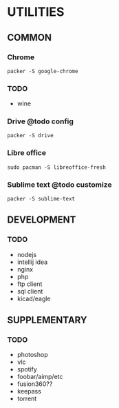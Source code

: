 # UTILITIES
## COMMON
### Chrome
```
packer -S google-chrome
```
### TODO
- wine

### Drive @todo config
```
packer -S drive

```

### Libre office
```
sudo pacman -S libreoffice-fresh
```

### Sublime text @todo customize
```
packer -S sublime-text
```

## DEVELOPMENT
### TODO
- nodejs
- intellij idea
- nginx
- php
- ftp client
- sql client
- kicad/eagle

## SUPPLEMENTARY
### TODO
- photoshop
- vlc
- spotify
- foobar/aimp/etc
- fusion360??
- keepass
- torrent


